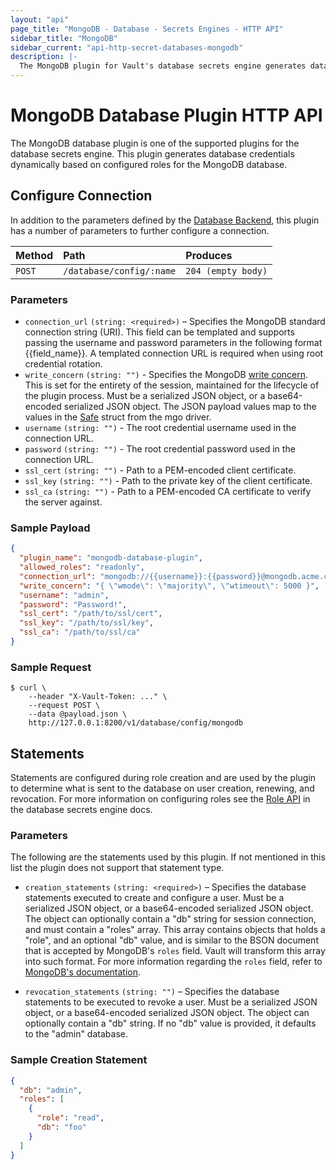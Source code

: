 ```yaml
---
layout: "api"
page_title: "MongoDB - Database - Secrets Engines - HTTP API"
sidebar_title: "MongoDB"
sidebar_current: "api-http-secret-databases-mongodb"
description: |-
  The MongoDB plugin for Vault's database secrets engine generates database credentials to access MongoDB servers.
---
```


# MongoDB Database Plugin HTTP API

The MongoDB database plugin is one of the supported plugins for the database
secrets engine. This plugin generates database credentials dynamically based on
configured roles for the MongoDB database.

## Configure Connection

In addition to the parameters defined by the [Database
Backend](/api/secret/databases/index.html#configure-connection), this plugin
has a number of parameters to further configure a connection.

| Method   | Path                         | Produces               |
| :------- | :--------------------------- | :--------------------- |
| `POST`   | `/database/config/:name`     | `204 (empty body)`     |

### Parameters

- `connection_url` `(string: <required>)` – Specifies the MongoDB standard
  connection string (URI).   This field can be templated and supports passing the
  username and password parameters in the following format {{field_name}}.  A
  templated connection URL is required when using root credential rotation.
- `write_concern` `(string: "")` - Specifies the MongoDB [write
  concern][mongodb-write-concern]. This is set for the entirety of the session,
  maintained for the lifecycle of the plugin process. Must be a serialized JSON
  object, or a base64-encoded serialized JSON object. The JSON payload values
  map to the values in the [Safe][mgo-safe] struct from the mgo driver.
- `username` `(string: "")` - The root credential username used in the connection URL.
- `password` `(string: "")` - The root credential password used in the connection URL.
- `ssl_cert` `(string: "")` - Path to a PEM-encoded client certificate.
- `ssl_key` `(string: "")` - Path to the private key of the client certificate.
- `ssl_ca` `(string: "")` - Path to a PEM-encoded CA certificate to verify the server against.

### Sample Payload

```json
{
  "plugin_name": "mongodb-database-plugin",
  "allowed_roles": "readonly",
  "connection_url": "mongodb://{{username}}:{{password}}@mongodb.acme.com:27017/admin?ssl=true",
  "write_concern": "{ \"wmode\": \"majority\", \"wtimeout\": 5000 }",
  "username": "admin",
  "password": "Password!",
  "ssl_cert": "/path/to/ssl/cert",
  "ssl_key": "/path/to/ssl/key",
  "ssl_ca": "/path/to/ssl/ca"
}
```

### Sample Request

```
$ curl \
    --header "X-Vault-Token: ..." \
    --request POST \
    --data @payload.json \
    http://127.0.0.1:8200/v1/database/config/mongodb
```

## Statements

Statements are configured during role creation and are used by the plugin to
determine what is sent to the database on user creation, renewing, and
revocation. For more information on configuring roles see the [Role
API](/api/secret/databases/index.html#create-role) in the database secrets engine docs.

### Parameters

The following are the statements used by this plugin. If not mentioned in this
list the plugin does not support that statement type.

- `creation_statements` `(string: <required>)` – Specifies the database
  statements executed to create and configure a user. Must be a
  serialized JSON object, or a base64-encoded serialized JSON object.
  The object can optionally contain a "db" string for session connection,
  and must contain a "roles" array. This array contains objects that holds
  a "role", and an optional "db" value, and is similar to the BSON document that
  is accepted by MongoDB's `roles` field. Vault will transform this array into
  such format. For more information regarding the `roles` field, refer to
  [MongoDB's documentation](https://docs.mongodb.com/manual/reference/method/db.createUser/).

- `revocation_statements` `(string: "")` – Specifies the database statements to
  be executed to revoke a user. Must be a serialized JSON object, or a base64-encoded
  serialized JSON object. The object can optionally contain a "db" string. If no
  "db" value is provided, it defaults to the "admin" database.

### Sample Creation Statement

```json
{
  "db": "admin",
  "roles": [
    {
      "role": "read",
      "db": "foo"
    }
  ]
}
```
[mongodb-write-concern]: https://docs.mongodb.com/manual/reference/write-concern/
[mgo-safe]: https://godoc.org/gopkg.in/mgo.v2#Safe
